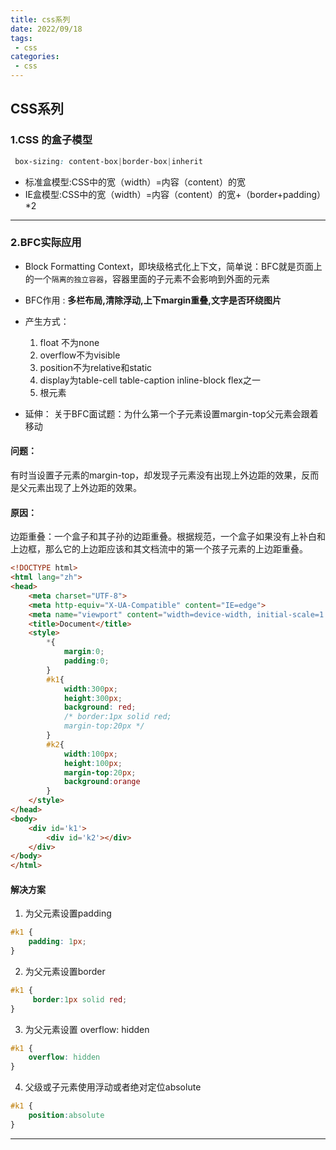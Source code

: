 ```yaml
---
title: css系列
date: 2022/09/18
tags:
 - css
categories:
 - css
--- 
```


## CSS系列

### 1.CSS 的盒子模型

```css
 box-sizing: content-box|border-box|inherit
```
+ 标准盒模型:CSS中的宽（width）=内容（content）的宽
+ IE盒模型:CSS中的宽（width）=内容（content）的宽+（border+padding）*2

---

### 2.BFC实际应用

+ Block Formatting Context，即块级格式化上下文，简单说：BFC就是页面上的一个`隔离的独立容器`，容器里面的子元素不会影响到外面的元素
+ BFC作用 : **多栏布局,清除浮动,上下margin重叠,文字是否环绕图片**

+ 产生方式：
	1. float 不为none
	2. overflow不为visible
	3. position不为relative和static
	4. display为table-cell table-caption inline-block flex之一
	5. 根元素
	
+ 延伸： 关于BFC面试题：为什么第一个子元素设置margin-top父元素会跟着移动
#### 问题：
有时当设置子元素的margin-top，却发现子元素没有出现上外边距的效果，反而是父元素出现了上外边距的效果。
#### 原因：
边距重叠：一个盒子和其子孙的边距重叠。根据规范，一个盒子如果没有上补白和上边框，那么它的上边距应该和其文档流中的第一个孩子元素的上边距重叠。

```html
<!DOCTYPE html>
<html lang="zh">
<head>
	<meta charset="UTF-8">
	<meta http-equiv="X-UA-Compatible" content="IE=edge">
	<meta name="viewport" content="width=device-width, initial-scale=1.0">
	<title>Document</title>
	<style>
		*{
			margin:0;
			padding:0;
		}
		#k1{
			width:300px;
			height:300px;
			background: red;
			/* border:1px solid red;
			margin-top:20px */
		}
		#k2{
			width:100px;
			height:100px;
			margin-top:20px;
			background:orange
		}
	</style>
</head>
<body>
	<div id='k1'>
		<div id='k2'></div>
	</div>
</body>
</html>
```

#### 解决方案
1. 为父元素设置padding
```css
#k1 {
    padding: 1px;
}
```
2. 为父元素设置border
```css
#k1 {
	 border:1px solid red;
}
```
3. 为父元素设置 overflow: hidden
```css
#k1 {
	overflow: hidden
}
```

4. 父级或子元素使用浮动或者绝对定位absolute
```css
#k1 {
	position:absolute
}
```

---